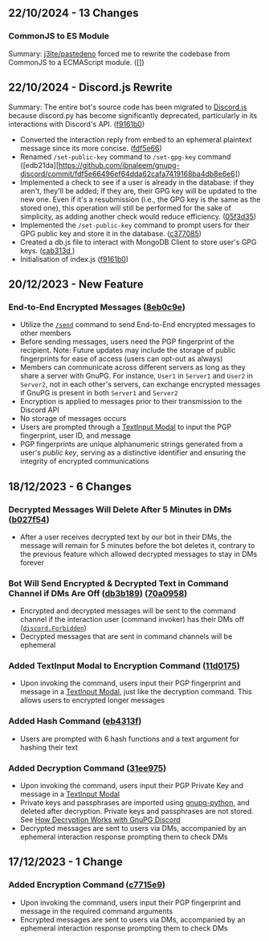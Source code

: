 ## 22/10/2024 - 13 Changes
### CommonJS to ES Module
Summary: [j3lte/pastedeno](https://github.com/j3lte/pastedeno) forced me to rewrite the codebase from CommonJS to a ECMAScript module. ([])

## 22/10/2024 - Discord.js Rewrite
Summary: The entire bot's source code has been migrated to [Discord.js](https://discord.js.org) because discord.py has become significantly deprecated, particularly in its interactions with Discord's API. ([f9161b0](https://github.com/ibnaleem/gnupg-discord/commit/7e1d418be3167a974cdbd34e166ff0216da826cf))
- Converted the interaction reply from embed to an ephemeral plaintext message since its more concise. ([fdf5e66](https://github.com/ibnaleem/gnupg-discord/commit/ea6d6aad642fd4a2b5ae13660de8dc6072ec2df2))
- Renamed `/set-public-key` command to `/set-gpg-key` command ([edb21da][https://github.com/ibnaleem/gnupg-discord/commit/fdf5e66496ef64dda62cafa7419168ba4db8e6e6])
- Implemented a check to see if a user is already in the database: if they aren't, they'll be added; if they are, their GPG key will be updated to the new one. Even if it's a resubmission (i.e., the GPG key is the same as the stored one), this operation will still be performed for the sake of simplicity, as adding another check would reduce efficiency. ([05f3d35](https://github.com/ibnaleem/gnupg-discord/commit/edb21da50ba0f7b130f3e249cf2333b62bb3a73b))
- Implemented the `/set-public-key` command to prompt users for their GPG public key and store it in the database. ([c377085](https://github.com/ibnaleem/gnupg-discord/commit/05f3d35b83301497aa56ac466e7382f2e11340c6))
- Created a db.js file to interact with MongoDB Client to store user's GPG keys. ([cab313d
 ](https://github.com/ibnaleem/gnupg-discord/commit/c37708531214e34cd0cff36264dd64add58441e2))
- Initialisation of index.js ([f9161b0](https://github.com/ibnaleem/gnupg-discord/commit/7e1d418be3167a974cdbd34e166ff0216da826cf))

## 20/12/2023 - New Feature
### End-to-End Encrypted Messages ([8eb0c9e](https://github.com/ibnaleem/gnupg-discord/commit/8eb0c9e8fd5b137b991bcc40fa3e3329d9a5a5b2))
* Utilize the [`/send`](https://github.com/ibnaleem/gnupg-discord/blob/main/src/cogs/end2end.py#L63C5-L68C76) command to send End-to-End encrypted messages to other members
* Before sending messages, users need the PGP fingerprint of the recipient. Note: Future updates may include the storage of public fingerprints for ease of access (users can opt-out as always)
* Members can communicate across different servers as long as they share a server with GnuPG. For instance, `User1` in `Server1` and `User2` in `Server2`, not in each other's servers, can exchange encrypted messages if GnuPG is present in both `Server1` and `Server2`
* Encryption is applied to messages prior to their transmission to the Discord API
* No storage of messages occurs
* Users are prompted through a [TextInput Modal](https://discordpy.readthedocs.io/en/stable/interactions/api.html#textinput) to input the PGP fingerprint, user ID, and message
* PGP fingerprints are unique alphanumeric strings generated from a user's *public key*, serving as a distinctive identifier and ensuring the integrity of encrypted communications

## 18/12/2023 - 6 Changes
### Decrypted Messages Will Delete After 5 Minutes in DMs ([b027f54](https://github.com/ibnaleem/gnupg-discord/commit/b027f546ff895a649b1eded7b1a01be39e0c405f))
* After a user receives decrypted text by our bot in their DMs, the message will remain for 5 minutes before the bot deletes it, contrary to the previous feature which allowed decrypted messages to stay in DMs forever

### Bot Will Send Encrypted & Decrypted Text in Command Channel if DMs Are Off ([db3b189](https://github.com/ibnaleem/gnupg-discord/commit/db3b1891cec7b95534192f7a31fbdad651ea218d)) ([70a0958](https://github.com/ibnaleem/gnupg-discord/commit/70a09585d1153f47badf01e95836dbbfcb0baf7d))
* Encrypted and decrypted messages will be sent to the command channel if the interaction user (command invoker) has their DMs off ([`discord.Forbidden`](https://discordpy.readthedocs.io/en/latest/api.html?highlight=forbidden#discord.Forbidden))
* Decrypted messages that are sent in command channels will be ephemeral
### Added TextInput Modal to Encryption Command ([11d0175](https://github.com/ibnaleem/gnupg-discord/commit/11d0175076f06f09600a2aef6f4d88c2b576c545))
* Upon invoking the command, users input their PGP fingerprint and message in a [TextInput Modal](https://discordpy.readthedocs.io/en/stable/interactions/api.html#textinput), just like the decryption command. This allows users to encrypted longer messages

### Added Hash Command ([eb4313f](https://github.com/ibnaleem/gnupg-discord/commit/eb4313ffc64738f4c32a318a4ea70f8edb7c420b))
* Users are prompted with 6 hash functions and a text argument for hashing their text

### Added Decryption Command ([31ee975](https://github.com/ibnaleem/gnupg-discord/commit/31ee975e30914239c32540d0a901e7a4130892fd))
* Upon invoking the command, users input their PGP Private Key and message in a [TextInput Modal](https://discordpy.readthedocs.io/en/stable/interactions/api.html#textinput)
* Private keys and passphrases are imported using [gnupg-python](https://gnupg.readthedocs.io/en/latest/), and deleted after decryption. Private keys and passphrases are not stored. See [How Decryption Works with GnuPG Discord](https://github.com/ibnaleem/gnupg-discord/blob/main/docs/README.md#how-decryption-works-with-gnupg-discord)
* Decrypted messages are sent to users via DMs, accompanied by an ephemeral interaction response prompting them to check DMs


## 17/12/2023 - 1 Change
### Added Encryption Command ([c7715e9](https://github.com/ibnaleem/gnupg-discord/commit/c7715e9fa6cb6da035c07bd86cbdcd19239158fc))
* Upon invoking the command, users input their PGP fingerprint and message in the required command arguments
* Encrypted messages are sent to users via DMs, accompanied by an ephemeral interaction response prompting them to check DMs
